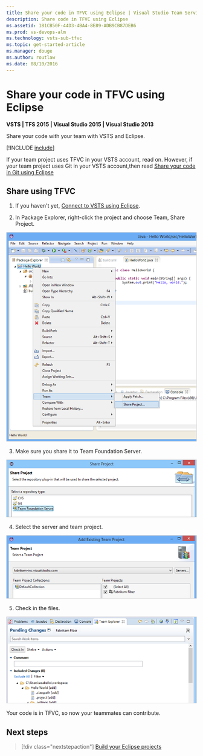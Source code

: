 ```yaml
---
title: Share your code in TFVC using Eclipse | Visual Studio Team Services
description: Share code in TFVC using Eclipse
ms.assetid: 181CB50F-44D3-4BA4-8E89-ADB9CB87DEB6
ms.prod: vs-devops-alm
ms.technology: vsts-sub-tfvc
ms.topic: get-started-article
ms.manager: douge
ms.author: routlaw
ms.date: 08/10/2016
---
```


# Share your code in TFVC using Eclipse

**VSTS | TFS 2015 | Visual Studio 2015 | Visual Studio 2013**

Share your code with your team with VSTS and Eclipse.

[!INCLUDE [include](_shared/connect-eclipse-to-vso.md)]

If your team project uses TFVC in your VSTS account, read on. However, if your team project uses Git in your VSTS account,then read [Share your code in Git using Eclipse](../git/share-your-code-in-git-eclipse.md)

<a name="tfvc"></a>
## Share using TFVC

1. If you haven't yet, [Connect to VSTS using Eclipse](../connect/connect-team-projects.md).

2. In Package Explorer, right-click the project and choose Team, Share Project.

 ![In the Package Explorer, the project's context menu, Team, Share Project](./_shared/_img/share-project.png)

3. Make sure you share it to Team Foundation Server.

 ![Share Project dialog box with tfvc selected](./_img/share-your-code-in-tfvc-eclipse/share-project-tfvc.png)

4. Select the server and team project.

 ![Select Team Project](../_shared/_img/add-existing-team-project.png)

5. Check in the files.

 ![Check in pending changes](./_img/share-your-code-in-tfvc-eclipse/checkin-changes-tfvc.png)

Your code is in TFVC, so now your teammates can contribute.

## Next steps

> [!div class="nextstepaction"]
> [Build your Eclipse projects](../build-release/apps/java/build-maven.md)


